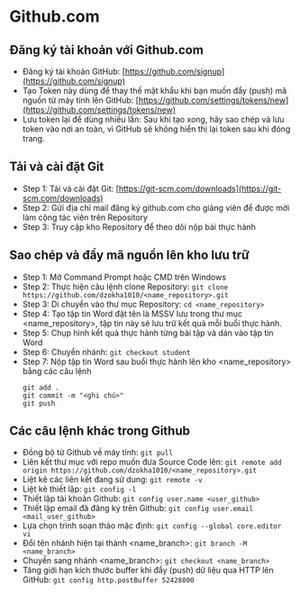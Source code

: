 # Github.com
## Đăng ký tài khoản với Github.com
- Đăng ký tài khoản GitHub: [https://github.com/signup](https://github.com/signup)
- Tạo Token này dùng để thay thế mật khẩu khi bạn muốn đẩy (push) mã nguồn từ máy tính lên GitHub: [https://github.com/settings/tokens/new](https://github.com/settings/tokens/new)
- Lưu token lại để dùng nhiều lần: Sau khi tạo xong, hãy sao chép và lưu token vào nơi an toàn, vì GitHub sẽ không hiển thị lại token sau khi đóng trang.
## Tải và cài đặt Git
- Step 1: Tải và cài đặt Git: [https://git-scm.com/downloads](https://git-scm.com/downloads)
- Step 2: Gửi địa chỉ mail đăng ký github.com cho giảng viên để được mời làm cộng tác viên trên Repository
- Step 3: Truy cập kho Repository để theo dõi nộp bài thực hành
## Sao chép và đẩy mã nguồn lên kho lưu trữ
- Step 1: Mở Command Prompt hoặc CMD trên Windows
- Step 2: Thực hiện câu lệnh clone Repository: `git clone https://github.com/dzokha1010/<name_repository>.git`
- Step 3: Di chuyển vào thư mục Repository: `cd <name_repository>`
- Step 4: Tạo tập tin Word đặt tên là MSSV lưu trong thư mục <name_repository>, tập tin này sẻ lưu trữ kết quả mỗi buổi thực hành.
- Step 5: Chụp hình kết quả thực hành từng bài tập và dán vào tập tin Word
- Step 6: Chuyển nhánh: `git checkout student`
- Step 7: Nộp tập tin Word sau buổi thực hành lên kho <name_repository> bằng các câu lệnh
  ```
  git add .  
  git commit -m "<ghi chú>"  
  git push
  ```
## Các câu lệnh khác trong Github
- Đồng bộ từ Github về máy tính: `git pull`
- Liên kết thư mục với repo muốn đưa Source Code lên: `git remote add origin https://github.com/dzokha1010/<name_repository>.git`
- Liệt kê các liên kết đang sử dung: `git remote -v`
- Liệt kê thiết lập: `git config -l`
- Thiết lập tài khoản Github: `git config user.name <user_github>`
- Thiết lập email đã đăng ký trên Github: `git config user.email <mail_user_github>`
- Lựa chọn trình soạn thảo mặc định: `git config --global core.editor vi`
- Đổi tên nhánh hiện tại thành <name_branch>: `git branch -M <name_branch>`
- Chuyển sang nhánh <name_branch>: `git checkout <name_branch>`
- Tăng giới hạn kích thước buffer khi đẩy (push) dữ liệu qua HTTP lên GitHub: `git config http.postBuffer 52428800`
